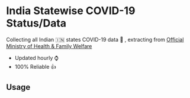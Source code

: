 # India Statewise COVID-19 Status/Data

Collecting all Indian :india: states COVID-19 data :minidisc: , extracting from [Official Ministry of Health & Family Welfare](https://www.mohfw.gov.in/)

- Updated hourly :watch:
- 100% Reliable :+1:

## Usage
